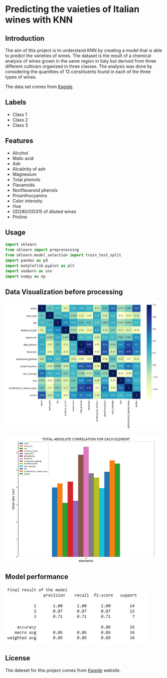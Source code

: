 # Predicting the vaieties of Italian wines with KNN

## Introduction
The aim of this project is to understand KNN by creating a model that is able to predict the varieties of wines.
The dataset is the result of a chemical analysis of wines grown in the same region in Italy but derived from three different cultivars organized in three classes. 
The analysis was done by considering the quantities of 13 constituents found in each of the three types of wines.

The data set comes from [Kaggle](https://www.kaggle.com/). 

## Labels
- Class 1 
- Class 2 
- Class 3 

## Features
- Alcohol
- Malic acid
- Ash
- Alcalinity of ash
- Magnesium
- Total phenols
- Flavanoids
- Nonflavanoid phenols
- Proanthocyanins
- Color intensity
- Hue
- OD280/OD315 of diluted wines
- Proline

## Usage
```python
import sklearn
from sklearn import preprocessing
from sklearn.model_selection import train_test_split
import pandas as pd
import matplotlib.pyplot as plt
import seaborn as sns
import numpy as np
```
## Data Visualization before processing
![alt text](images/heatmap.JPG)

![alt text](images/histogram.JPG)

## Model performance
![alt text](images/score.JPG)

## License
The dateset for this project comes from [Kaggle](https://www.kaggle.com/) website.
